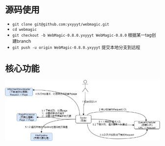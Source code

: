 # 源码使用

- `git clone git@github.com:yxyyyt/webmagic.git`
- `cd webmagic`
- `git checkout -b WebMagic-0.8.0.yxyyyt WebMagic-0.8.0` 根据某一tag创建branch
- `git push -u origin WebMagic-0.8.0.yxyyyt` 提交本地分支到远程



# 核心功能

![webmagic](webmagic_code_analysis.assets/webmagic.png)







 
